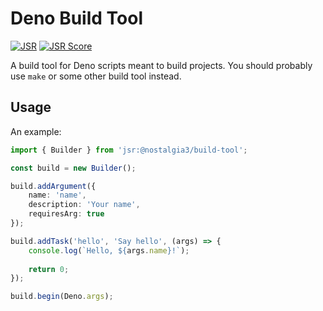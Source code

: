 # Deno Build Tool

[![JSR](https://jsr.io/badges/@nostalgia3/build-tool)](https://jsr.io/@nostalgia3/build-tool)
[![JSR Score](https://jsr.io/badges/@nostalgia3/build-tool/score)](https://jsr.io/@nostalgia3/build-tool)

A build tool for Deno scripts meant to build projects. You should probably use `make` or some other build tool instead.

## Usage

An example:

```ts
import { Builder } from 'jsr:@nostalgia3/build-tool';

const build = new Builder();

build.addArgument({
    name: 'name',
    description: 'Your name',
    requiresArg: true
});

build.addTask('hello', 'Say hello', (args) => {
    console.log(`Hello, ${args.name}!`);
    
    return 0;
});

build.begin(Deno.args);
```
